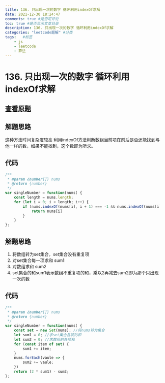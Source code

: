 ```yaml
---
title: 136. 只出现一次的数字 循环利用indexOf求解
date: 2021-12-30 18:24:47
comments: true #是否可评论
toc: true #是否显示文章目录
description: 136. 只出现一次的数字 循环利用indexOf求解
categories: "leetcode题解" #分类
tags:   #标签
    - js
    - leetcode
    - 算法
---
```


# 136. 只出现一次的数字 循环利用indexOf求解

## [查看原题](https://leetcode-cn.com/problems/single-number/)

## 解题思路
这种方法时间复杂度较高
利用indexOf方法判断数组当前项在前后是否还能找到与他一样的数，如果不能找到，这个数即为所求。


## 代码

```javascript
/**
 * @param {number[]} nums
 * @return {number}
 */
var singleNumber = function(nums) {
    const length = nums.length;
    for (let i = 0; i < length; i++) {
        if (nums.indexOf(nums[i], i + 1) === -1 && nums.indexOf(nums[i]) === i) {
            return nums[i]
        }
    }
};
```

## 解题思路
1. 将数组转为set集合，set集合没有重复项
2. 对set集合每一项求和 sum1
3. 对数组求和 sum2
4. set集合的和sum1表示数组不重复项的和，乘以2再减去sum2即为那个只出现一次的数

## 代码

```javascript
/**
 * @param {number[]} nums
 * @return {number}
 */
var singleNumber = function(nums) {
    const set = new Set(nums); //将nums转为集合
    let sum1 = 0; //求set集合各项的和
    let sum2 = 0; //求数组的各项和
    for (const item of set) {
        sum1 += item;
    }
    nums.forEach(vaule => {
        sum2 += vaule;
    })
    return (2 * sum1) - sum2;
};
```